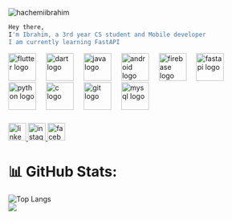 
<p align="left"> <img src="https://komarev.com/ghpvc/?username=hachemiibrahim&label=Profile%20views&color=0e75b6&style=flat" alt="hachemiibrahim" /> </p>

```bash
Hey there, 
I'm Ibrahim, a 3rd year CS student and Mobile developer
I am currently learning FastAPI
```

<div align="left">
  <img src="https://skillicons.dev/icons?i=flutter" height="55" alt="flutter logo"  />
  <img width="12" />
  <img src="https://skillicons.dev/icons?i=dart" height="55" alt="dart logo"  />
  <img width="12" />
  <img src="https://skillicons.dev/icons?i=java" height="55" alt="java logo"  />
  <img width="12" />
  <img src="https://cdn.simpleicons.org/android/3DDC84" height="55" alt="android logo"  />
  <img width="12" />
  <img src="https://cdn.simpleicons.org/firebase/FFCA28" height="55" alt="firebase logo"  />
  <img width="12" />
  <img src="https://skillicons.dev/icons?i=fastapi" height="55" alt="fastapi logo"  />
  <img width="12" />
  <img src="https://skillicons.dev/icons?i=py" height="55" alt="python logo"  />
  <img width="12" />
  <img src="https://skillicons.dev/icons?i=c" height="55" alt="c logo"  />
  <img width="12" />
  <img src="https://skillicons.dev/icons?i=git" height="55" alt="git logo"  />
  <img width="12" />
  <img src="https://skillicons.dev/icons?i=mysql" height="55" alt="mysql logo"  />
</div>

###

<div align="left">
  <a href="https://www.linkedin.com/in/ibrahim-hachemi-a32654265/" target="_blank">
    <img src="https://img.shields.io/static/v1?message=LinkedIn&logo=linkedin&label=&color=0077B5&logoColor=white&labelColor=&style=for-the-badge" height="35" alt="linkedin logo"  />
  </a>
  <a href="https://www.instagram.com/ibrahim__hachemi/" target="_blank">
    <img src="https://img.shields.io/static/v1?message=Instagram&logo=instagram&label=&color=E4405F&logoColor=white&labelColor=&style=for-the-badge" height="35" alt="instagram logo"  />
  </a>
  <a href="https://web.facebook.com/profile.php?id=100055586611955&locale=fr_FR" target="_blank">
    <img src="https://img.shields.io/static/v1?message=Facebook&logo=facebook&label=&color=1877F2&logoColor=white&labelColor=&style=for-the-badge" height="35" alt="facebook logo"  />
  </a>
</div>


# 📊 GitHub Stats:
![Top Langs](https://github-readme-stats.vercel.app/api/top-langs/?username=HachemiIbrahim&theme=aura&hide_border=true&size_weight=0.5&count_weight=0.5)<br>
![](https://github-readme-streak-stats.herokuapp.com/?user=HachemiIbrahim&theme=aura&hide_border=true)

